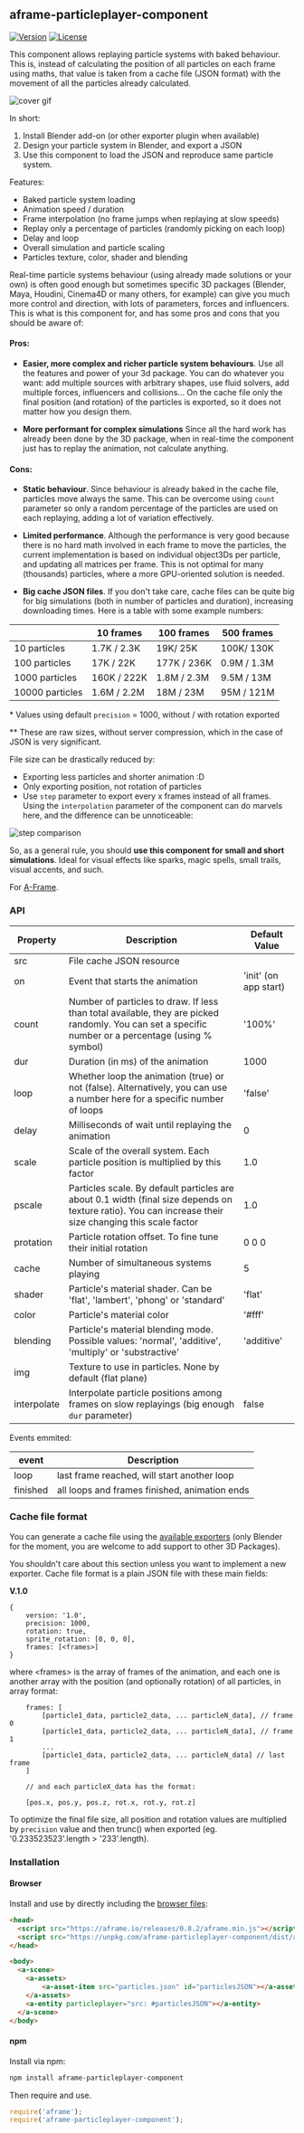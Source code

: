 ## aframe-particleplayer-component

[![Version](http://img.shields.io/npm/v/aframe-particleplayer-component.svg?style=flat-square)](https://npmjs.org/package/aframe-particleplayer-component)
[![License](http://img.shields.io/npm/l/aframe-particleplayer-component.svg?style=flat-square)](https://npmjs.org/package/aframe-particleplayer-component)



This component allows replaying particle systems with baked behaviour. This is, instead of calculating the position of all particles on each frame using maths, that value is taken from a cache file (JSON format) with the movement of all the particles already calculated.

![cover gif](examples/header.gif)

In short:
1. Install Blender add-on (or other exporter plugin when available)
2. Design your particle system in Blender, and export a JSON
3. Use this component to load the JSON and reproduce same particle system.

Features:
* Baked particle system loading
* Animation speed / duration
* Frame interpolation (no frame jumps when replaying at slow speeds)
* Replay only a percentage of particles (randomly picking on each loop)
* Delay and loop
* Overall simulation and particle scaling
* Particles texture, color, shader and blending

Real-time particle systems behaviour (using already made solutions or your own) is often good enough but sometimes specific 3D packages (Blender, Maya, Houdini, Cinema4D or many others, for example) can give you much more control and direction, with lots of parameters, forces and influencers. This is what is this component for, and has some pros and cons that you should be aware of:

#### Pros:

* **Easier, more complex and richer particle system behaviours**. Use all the features and power of your 3d package. You can do whatever you want: add multiple sources with arbitrary shapes, use fluid solvers, add multiple forces, influencers and collisions... On the cache file only the final position (and rotation) of the particles is exported, so it does not matter how you design them.

* **More performant for complex simulations** Since all the hard work has already been done by the 3D package, when in real-time the component just has to replay the animation, not calculate anything.

#### Cons:

* **Static behaviour**. Since behaviour is already baked in the cache file, particles move always the same. This can be overcome using `count` parameter so only a random percentage of the particles are used on each replaying, adding a lot of variation effectively.

* **Limited performance**. Although the performance is very good because there is no hard math involved in each frame to move the particles, the current implementation is based on individual object3Ds per particle, and updating all matrices per frame. This is not optimal for many (thousands) particles, where a more GPU-oriented solution is needed.

* **Big cache JSON files**. If you don't take care, cache files can be quite big for big simulations (both in number of particles and duration), increasing downloading times. Here is a table with some example numbers:

|                | 10 frames   | 100 frames  | 500 frames  |
|----------------|-------------|-------------|-------------|
| 10 particles   | 1.7K / 2.3K | 19K/ 25K    |  100K/ 130K |
| 100 particles  | 17K / 22K   | 177K / 236K | 0.9M / 1.3M |
| 1000 particles | 160K / 222K | 1.8M / 2.3M | 9.5M / 13M  |
| 10000 particles| 1.6M / 2.2M | 18M / 23M   | 95M / 121M  |

\* Values using default `precision` = 1000, without / with rotation exported

\** These are raw sizes, without server compression, which in the case of JSON is very significant.

File size can be drastically reduced by:

+ Exporting less particles and shorter animation :D
+ Only exporting position, not rotation of particles
+ Use `step` parameter to export every x frames instead of all frames. Using the `interpolation` parameter of the component can do marvels here, and the difference can be unnoticeable:

![step comparison](examples/step.gif)


So, as a general rule, you should **use this component for small and short simulations**. Ideal for visual effects like sparks, magic spells, small trails, visual accents, and such.


For [A-Frame](https://aframe.io).
 
### API

| Property     | Description | Default Value |
| --------     | ----------- | ------------- |
| src	         | File cache JSON resource  |   |
| on	         | Event that starts the animation  | 'init' (on app start)  |
| count	       | Number of particles to draw. If less than total available, they are picked randomly. You can set a specific number or a percentage (using % symbol)  | '100%'  |
| dur	         | Duration (in ms) of the animation | 1000  |
| loop	       | Whether loop the animation (true) or not (false). Alternatively, you can use a number here for a specific number of loops    | 'false'  |
| delay	       | Milliseconds of wait until replaying the animation  | 0  |
| scale	       | Scale of the overall system. Each particle position is multiplied by this factor  | 1.0  |
| pscale	     | Particles scale. By default particles are about 0.1 width (final size depends on texture ratio). You can increase their size changing this scale factor  | 1.0  |
| protation	   | Particle rotation offset. To fine tune their initial rotation  | 0 0 0  |
| cache	       | Number of simultaneous systems playing | 5 |
| shader	     | Particle's material shader. Can be 'flat', 'lambert', 'phong' or 'standard'  | 'flat'  |
| color	       | Particle's material color  | '#fff'  |
| blending	   | Particle's material blending mode. Possible values: 'normal', 'additive', 'multiply' or 'substractive'  | 'additive'  |
| img	         | Texture to use in particles. None by default (flat plane)  |   |
| interpolate	 | Interpolate particle positions among frames on slow replayings (big enough `dur` parameter) | false  |

Events emmited:

| event     | Description |
| --------     | ----------- | 
| loop | last frame reached, will start another loop |
| finished | all loops and frames finished, animation ends |


### Cache file format

You can generate a cache file using the [available exporters](https://github.com/feiss/aframe-particleplayer-component/tree/master/exporters) (only Blender for the moment, you are welcome to add support to other 3D Packages).

You shouldn't care about this section unless you want to implement a new exporter. Cache file format is a plain JSON file with these main fields:

**V.1.0**

```
{
	version: '1.0',
	precision: 1000,
	rotation: true,
	sprite_rotation: [0, 0, 0],
	frames: [<frames>]
}
```

where &lt;frames&gt; is the array of frames of the animation, and each one is another array with the position (and optionally rotation) of all particles, in array format:

```
	frames: [
		[particle1_data, particle2_data, ... particleN_data], // frame 0
		[particle1_data, particle2_data, ... particleN_data], // frame 1
		...
		[particle1_data, particle2_data, ... particleN_data] // last frame
	]

	// and each particleX_data has the format:

	[pos.x, pos.y, pos.z, rot.x, rot.y, rot.z]
```

To optimize the final file size, all position and rotation values are multiplied by `precision` value and then trunc() when exported (eg. '0.233523523'.length > '233'.length).

### Installation

#### Browser

Install and use by directly including the [browser files](dist):

```html
<head>
  <script src="https://aframe.io/releases/0.8.2/aframe.min.js"></script>
  <script src="https://unpkg.com/aframe-particleplayer-component/dist/aframe-particleplayer-component.min.js"></script>
</head>

<body>
  <a-scene>
  	<a-assets>
  		<a-asset-item src="particles.json" id="particlesJSON"></a-asset-item>
  	</a-assets>
    <a-entity particleplayer="src: #particlesJSON"></a-entity>
  </a-scene>
</body>
```

#### npm

Install via npm:

```bash
npm install aframe-particleplayer-component
```

Then require and use.

```js
require('aframe');
require('aframe-particleplayer-component');
```

